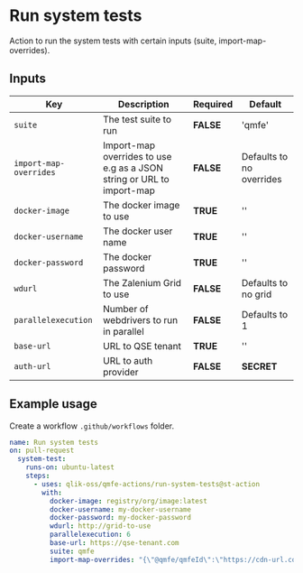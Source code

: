 # Run system tests

Action to run the system tests with certain inputs (suite, import-map-overrides).

## Inputs

| Key                     | Description                                                                    | Required  | Default                         |
| ----------------------- | ------------------------------------------------------------------------------ | --------- | ------------------------------- |
| `suite`                 | The test suite to run                                                          | **FALSE** | 'qmfe'                          |
| `import-map-overrides`  | Import-map overrides to use e.g as a JSON string or URL to import-map          | **FALSE** | Defaults to no overrides        |
| `docker-image`          | The docker image to use                                                        | **TRUE**  | ''                              |
| `docker-username`       | The docker user name                                                           | **TRUE**  | ''                              |
| `docker-password`       | The docker password                                                            | **TRUE**  | ''                              |
| `wdurl`                 | The Zalenium Grid to use                                                       | **FALSE** | Defaults to no grid             |
| `parallelexecution`     | Number of webdrivers to run in parallel                                        | **FALSE** | Defaults to 1                   |
| `base-url`              | URL to QSE tenant                                                              | **TRUE**  | ''                              |
| `auth-url`              | URL to auth provider                                                           | **FALSE** | **SECRET**                      |

## Example usage

Create a workflow `.github/workflows` folder.

```yaml
name: Run system tests
on: pull-request
  system-test:
    runs-on: ubuntu-latest
    steps:
      - uses: qlik-oss/qmfe-actions/run-system-tests@st-action
        with:
          docker-image: registry/org/image:latest
          docker-username: my-docker-username
          docker-password: my-docker-password
          wdurl: http://grid-to-use
          parallelexecution: 6
          base-url: https://qse-tenant.com
          suite: qmfe
          import-map-overrides: "{\"@qmfe/qmfeId\":\"https://cdn-url.com/qmfe/qmfeId/version/qmfeId.js\"}"
```